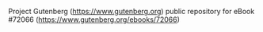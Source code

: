 Project Gutenberg (https://www.gutenberg.org) public repository
for eBook #72066 (https://www.gutenberg.org/ebooks/72066)
